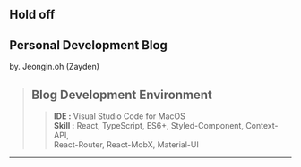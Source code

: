 ## Hold off
## Personal Development Blog 
  by. Jeongin.oh (Zayden) 

> ## Blog Development Environment
>  > **IDE :** Visual Studio Code for MacOS  
>  > **Skill :** React, TypeScript, ES6+, Styled-Component, Context-API,   
>  > React-Router, React-MobX, Material-UI
***
